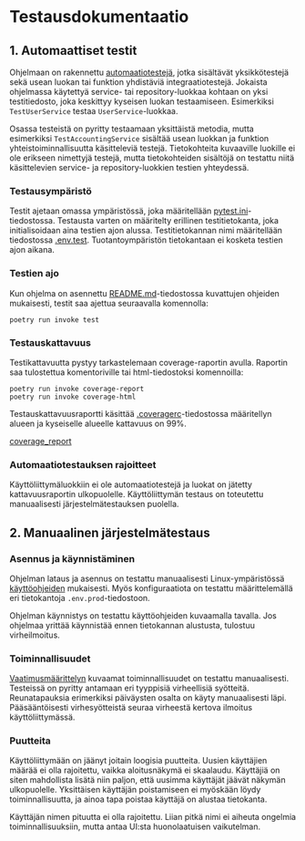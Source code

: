 # Testausdokumentaatio

## 1. Automaattiset testit

Ohjelmaan on rakennettu [automaatiotestejä](../src/tests/), jotka sisältävät yksikkötestejä sekä usean luokan tai funktion
yhdistäviä integraatiotestejä. Jokaista ohjelmassa käytettyä service- tai repository-luokkaa kohtaan on yksi testitiedosto,
joka keskittyy kyseisen luokan testaamiseen. Esimerkiksi `TestUserService` testaa `UserService`-luokkaa.

Osassa testeistä on pyritty testaamaan yksittäistä metodia, mutta esimerkiksi `TestAccountingService` sisältää usean luokkan
ja funktion yhteistoiminnallisuutta käsitteleviä testejä. Tietokohteita kuvaaville luokille ei ole erikseen nimettyjä testejä, mutta tietokohteiden sisältöjä
on testattu niitä käsittelevien service- ja repository-luokkien testien yhteydessä.

### Testausympäristö

Testit ajetaan omassa ympäristössä, joka määritellään [pytest.ini](../pytest.ini)-tiedostossa. Testausta varten on määritelty
erillinen testitietokanta, joka initialisoidaan aina testien ajon alussa. Testitietokannan nimi määritellään tiedostossa
[.env.test](../.env.test). Tuotantoympäristön tietokantaan ei kosketa testien ajon aikana.

### Testien ajo

Kun ohjelma on asennettu [README.md](../README.md)-tiedostossa kuvattujen ohjeiden mukaisesti, testit saa ajettua seuraavalla komennolla:

`poetry run invoke test`

### Testauskattavuus

Testikattavuutta pystyy tarkastelemaan coverage-raportin avulla. Raportin saa tulostettua komentoriville tai html-tiedostoksi komennoilla:

`poetry run invoke coverage-report`  
`poetry run invoke coverage-html`

Testauskattavuusraportti käsittää [.coveragerc](../.coveragerc)-tiedostossa määritellyn alueen ja kyseiselle alueelle kattavuus on 99%.

[coverage_report](images/coverage_report.png)

### Automaatiotestauksen rajoitteet

Käyttöliittymäluokkiin ei ole automaatiotestejä ja luokat on jätetty kattavuusraportin ulkopuolelle. Käyttöliittymän testaus on toteutettu
manuaalisesti järjestelmätestauksen puolella.

## 2. Manuaalinen järjestelmätestaus

### Asennus ja käynnistäminen

Ohjelman lataus ja asennus on testattu manuaalisesti Linux-ympäristössä [käyttöohjeiden](kayttoohje.md) mukaisesti. Myös konfiguraatiota on testattu määrittelemällä
eri tietokantoja `.env.prod`-tiedostoon.

Ohjelman käynnistys on testattu käyttöohjeiden kuvaamalla tavalla. Jos ohjelmaa yrittää käynnistää ennen tietokannan alustusta,
tulostuu virheilmoitus.

### Toiminnallisuudet

[Vaatimusmäärittelyn](vaatimusmaarittely.md) kuvaamat toiminnallisuudet on testattu manuaalisesti. Testeissä on pyritty antamaan
eri tyyppisiä virheellisiä syötteitä. Reunatapauksia erimerkiksi päiväysten osalta on käyty manuaalisesti läpi.
Pääsääntöisesti virhesyötteistä seuraa virheestä kertova ilmoitus käyttöliittymässä.

### Puutteita

Käyttöliittymään on jäänyt joitain loogisia puutteita. Uusien käyttäjien määrää ei olla rajoitettu, vaikka aloitusnäkymä ei skaalaudu.
Käyttäjiä on siten mahdollista lisätä niin paljon, että uusimma käyttäjät jäävät näkymän ulkopuolelle. Yksittäisen käyttäjän poistamiseen
ei myöskään löydy toiminnallisuutta, ja ainoa tapa poistaa käyttäjä on alustaa tietokanta.

Käyttäjän nimen pituutta ei olla rajoitettu. Liian pitkä nimi ei aiheuta ongelmia toiminnallisuuksiin, mutta antaa UI:sta huonolaatuisen vaikutelman.
